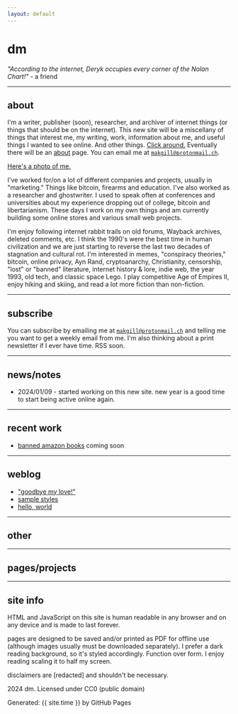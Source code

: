 ```yaml
---
layout: default
---
```


# dm

*"According to the internet, Deryk occupies every corner of the Nolan Chart!"* - a friend

---

## about

I'm a writer, publisher (soon), researcher, and archiver of internet things (or things that should be on the internet). This new site will be a miscellany of things that interest me, my writing, work, information about me, and useful things I wanted to see online. And other things. [Click around.](/storm) Eventually there will be an [about](/dd/about) page. You can email me at <code>makgill@protonmail.ch</code>.

[Here's a photo of me.](/)

I've worked for/on a lot of different companies and projects, usually in "marketing." Things like bitcoin, firearms and education. I've also worked as a researcher and ghostwriter. I used to speak often at conferences and universities about my experience dropping out of college, bitcoin and libertarianism. These days I work on my own things and am currently building some online stores and various small web projects.

I'm enjoy following internet rabbit trails on old forums, Wayback archives, deleted comments, etc. I think the 1990's were the best time in human civilization and we are just starting to reverse the last two decades of stagnation and cultural rot. I'm interested in memes, "conspiracy theories," bitcoin, online privacy, Ayn Rand, cryptoanarchy, Christianity, censorship, "lost" or "banned" literature, internet history & lore, indie web, the year 1993, old tech, and classic space Lego. I play competitive Age of Empires II, enjoy hiking and skiing, and read a lot more fiction than non-fiction.

---

## subscribe

You can subscribe by emailing me at <code>makgill@protonmail.ch</code> and telling me you want to get a weekly email from me. I'm also thinking about a print newsletter if I ever have time. RSS soon.

---

## news/notes

- 2024/01/09 - started working on this new site. new year is a good time to start being active online again.

---

## recent work

- [banned amazon books](/dd/ab) coming soon

---

## weblog

- ["goodbye my love!"](/dd/gb)
- [sample styles](/dd/sample)
- [hello, world](/dd/hello)

---

## other

---

## pages/projects

---

## site info

HTML and JavaScript on this site is human readable in any browser and on any device and is made to last forever.

pages are designed to be saved and/or printed as PDF for offline use (although images usually must be downloaded separately). I prefer a dark reading background, so it's styled accordingly. Function over form. I enjoy reading scaling it to half my screen.

disclaimers are [redacted] and shouldn't be necessary.

2024 dm. Licensed under CC0 (public domain)

<p>Generated: {{ site.time }} by GitHub Pages</p>
